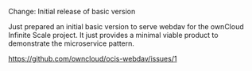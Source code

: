 Change: Initial release of basic version

Just prepared an initial basic version to serve webdav for the ownCloud
Infinite Scale project. It just provides a minimal viable product to
demonstrate the microservice pattern.

https://github.com/owncloud/ocis-webdav/issues/1
